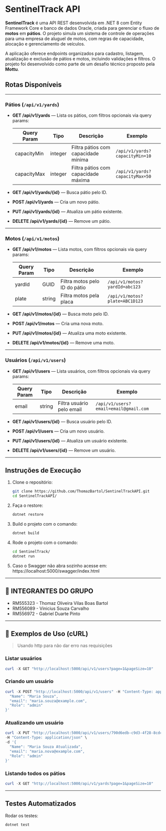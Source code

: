 # SentinelTrack API

**SentinelTrack** é uma API REST desenvolvida em .NET 8 com Entity Framework Core e banco de dados Oracle, criada para gerenciar o fluxo de **motos** em **pátios**. O projeto simula um sistema de controle de operações para uma empresa de aluguel de motos, com regras de capacidade, alocação e gerenciamento de veículos.

A aplicação oferece endpoints organizados para cadastro, listagem, atualização e exclusão de pátios e motos, incluindo validações e filtros. O projeto foi desenvolvido como parte de um desafio técnico proposto pela **Mottu**.

## Rotas Disponíveis

---

### Pátios (`/api/v1/yards`)

- **GET /api/v1/yards** — Lista os pátios, com filtros opcionais via query params:

  | Query Param  | Tipo    | Descrição                                    | Exemplo         |
  |--------------|---------|----------------------------------------------|-----------------|
  | capacityMin  | integer | Filtra pátios com capacidade mínima          | `/api/v1/yards?capacityMin=10` |
  | capacityMax  | integer | Filtra pátios com capacidade máxima           | `/api/v1/yards?capacityMax=50` |

- **GET /api/v1/yards/{id}** — Busca pátio pelo ID.

- **POST /api/v1/yards** — Cria um novo pátio.

- **PUT /api/v1/yards/{id}** — Atualiza um pátio existente.

- **DELETE /api/v1/yards/{id}** — Remove um pátio.

---

### Motos (`/api/v1/motos`)

- **GET /api/v1/motos** — Lista motos, com filtros opcionais via query params:

  | Query Param | Tipo    | Descrição                        | Exemplo               |
  |-------------|---------|----------------------------------|-----------------------|
  | yardId      | GUID    | Filtra motos pelo ID do pátio     | `/api/v1/motos?yardId=abc123` |
  | plate       | string  | Filtra motos pela placa             | `/api/v1/motos?plate=ABC1D123`       |

- **GET /api/v1/motos/{id}** — Busca moto pelo ID.

- **POST /api/v1/motos** — Cria uma nova moto.

- **PUT /api/v1/motos/{id}** — Atualiza uma moto existente.

- **DELETE /api/v1/motos/{id}** — Remove uma moto.

---

### Usuários (`/api/v1/users`)

- **GET /api/v1/users** — Lista usuários, com filtros opcionais via query params:

  | Query Param | Tipo    | Descrição                        | Exemplo               |
  |-------------|---------|----------------------------------|-----------------------|
  | email       | string  | Filtra usuário pelo email        | `/api/v1/users?email=email@gmail.com`       |

- **GET /api/v1/users/{id}** — Busca usuário pelo ID.

- **POST /api/v1/users** — Cria um novo usuário.

- **PUT /api/v1/users/{id}** — Atualiza um usuário existente.

- **DELETE /api/v1/users/{id}** — Remove um usuário.

---

## Instruções de Execução

1. Clone o repositório:
   ```bash
   git clone https://github.com/ThomazBartol/SentinelTrackAPI.git
   cd SentinelTrackAPI/

2. Faça o restore:
   ```bash
   dotnet restore

3. Build o projeto com o comando:
   ```bash
   dotnet build

4. Rode o projeto com o comando:
   ```bash
   cd SentinelTrack/
   dotnet run

5. Caso o Swagger não abra sozinho acesse em:
   https://localhost:5000/swagger/index.html

---

## 👥 INTEGRANTES DO GRUPO

- RM555323 - Thomaz Oliveira Vilas Boas Bartol
- RM556089 - Vinicius Souza Carvalho
- RM556972 - Gabriel Duarte Pinto

---

## 📌 Exemplos de Uso (cURL)

> Usando http para não dar erro nas requisições

### Listar usuários

```powershell
curl -X GET "http://localhost:5000/api/v1/users?page=1&pageSize=10"
```

### Criando um usuário

```powershell
curl -X POST "http://localhost:5000/api/v1/users" -H "Content-Type: application/json" -d '{
  "Name": "Maria Souza",
  "email": "maria.souza@example.com", 
  "Role": "admin"
}'
```

### Atualizando um usuário

```powershell
curl -X PUT "http://localhost:5000/api/v1/users/790d6edb-c9d3-4f28-8cdc-ffefc7a1e726" \
-H "Content-Type: application/json" \
-d '{
  "Name": "Maria Souza Atualizada",
  "email": "maria.nova@example.com",
  "Role": "admin"
}'
```

### Listando todos os pátios

```powershell
curl -X GET "http://localhost:5000/api/v1/yards?page=1&pageSize=10"
```

---

## Testes Automatizados
Rodar os testes:
```
dotnet test
```

